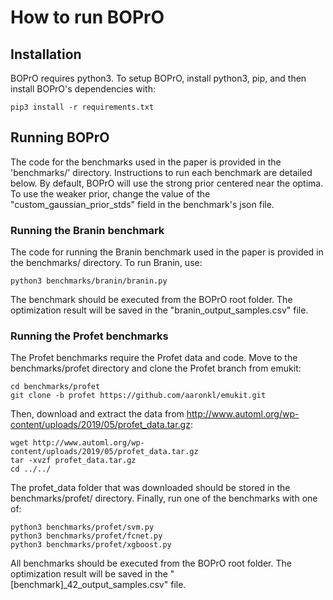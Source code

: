 # How to run BOPrO

## Installation

BOPrO requires python3. To setup BOPrO, install python3, pip, and then install BOPrO's dependencies with:
```
pip3 install -r requirements.txt
```

## Running BOPrO

The code for the benchmarks used in the paper is provided in the 'benchmarks/' directory. Instructions to run each benchmark are detailed below. By default, BOPrO will use the strong prior centered near the optima. To use the weaker prior, change the value of the "custom_gaussian_prior_stds" field in the benchmark's json file.

### Running the Branin benchmark

The code for running the Branin benchmark used in the paper is provided in the benchmarks/ directory. To run Branin, use:

```
python3 benchmarks/branin/branin.py
```

The benchmark should be executed from the BOPrO root folder. The optimization result will be saved in the "branin_output_samples.csv" file.

### Running the Profet benchmarks

The Profet benchmarks require the Profet data and code. Move to the benchmarks/profet directory and clone the Profet branch from emukit:

```
cd benchmarks/profet
git clone -b profet https://github.com/aaronkl/emukit.git
```

Then, download and extract the data from http://www.automl.org/wp-content/uploads/2019/05/profet_data.tar.gz:

```
wget http://www.automl.org/wp-content/uploads/2019/05/profet_data.tar.gz
tar -xvzf profet_data.tar.gz
cd ../../
```

The profet_data folder that was downloaded should be stored in the benchmarks/profet/ directory. Finally, run one of the benchmarks with one of:

```
python3 benchmarks/profet/svm.py
python3 benchmarks/profet/fcnet.py
python3 benchmarks/profet/xgboost.py
```

All benchmarks should be executed from the BOPrO root folder. The optimization result will be saved in the "[benchmark]_42_output_samples.csv" file.

